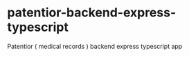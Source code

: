 # patentior-backend-express-typescript
 Patentior ( medical records ) backend express typescript app
